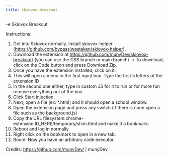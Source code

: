 ```yaml
---
title: skiovox-breakout
---
```


-e 
Skiovox Breakout

Instructions:
1. Get into Skiovox normally. Install skiovox-helper (https://github.com/bypassiwastaken/skiovox-helper).
2. Download the extension at https://github.com/munyDev/skiovox-breakout/ (you can use the CSS branch or main branch)
-> To download, click on the Code button and press Download Zip.
3. Once you have the extension installed, click on it.
4. This will open a menu in the first input box. Type the first 5 letters of the extension ID
5. In the second one either, type in custom JS for it to run or for more fun remove everything out of the box
6. Click Start injection.
7. Next, open a file (ex: *.html) and it should open a school window.
8. Open the extension page and press any switch (if there is none open a file such as the background.js)
9. Copy the URL filesystem:chrome-extension:ID_HERE/temporary/shim.html and make it a bookmark.
10. Reboot and log in normally.
11. Right click on the bookmark to open in a new tab.
12. Boom! Now you have an arbitrary code executor.

Credits:
https://github.com/munyDev/ | munyDev
